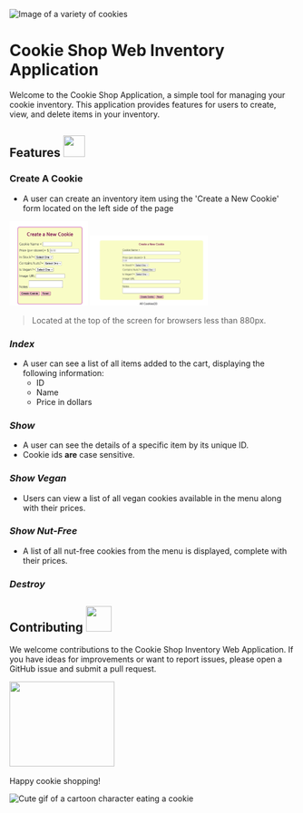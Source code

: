 
![Image of a variety of cookies](https://images.squarespace-cdn.com/content/v1/559d9ae6e4b07f54795d8c45/1451952277941-4KP8BNVRTVNP3YLV9TAO/photo_top_cookiegroupshot.jpg?format=2500w)

# Cookie Shop Web Inventory Application  

Welcome to the Cookie Shop Application, a simple tool for managing your cookie inventory. This application provides features for users to create, view, and delete items in your inventory.


## Features <img src="https://media.tenor.com/dY8ZlGuoD0QAAAAj/angel-angel-cookie.gif" width="38" height="38">

### Create A Cookie
- A user can create an inventory item using the 'Create a New Cookie' form located on the left side of the page

<img src="screenshots/create-cookie-form-large.png" height="150" alt="Screenshot of the create cookies form.">
<img src="screenshots/create-cookie-form-small.png" height="125" alt="Screenshot of the create cookies form.">

> Located at the top of the screen for browsers less than 880px. 



### *Index*
- A user can see a list of all items added to the cart, displaying the following information:
  - ID
  - Name
  - Price in dollars

### *Show*
- A user can see the details of a specific item by its unique ID.
- Cookie ids __are__ case sensitive.


### *Show Vegan*
- Users can view a list of all vegan cookies available in the menu along with their prices.

### *Show Nut-Free*
- A list of all nut-free cookies from the menu is displayed, complete with their prices.

### *Destroy*



## Contributing <img src="https://media.giphy.com/media/MuC8h6BkWBgRxN7zcG/source.gif" width="45" height="45">

We welcome contributions to the Cookie Shop Inventory Web Application. If you have ideas for improvements or want to report issues, please open a GitHub issue and submit a pull request.

<img src="https://i.pinimg.com/originals/92/cf/ae/92cfae9031754fbb5f97e53d218da29d.gif" width="185" height="150">

Happy cookie shopping!

![Cute gif of a cartoon character eating a cookie](https://media.tenor.com/zluE5zNOkOkAAAAC/cute-eating.gif)

